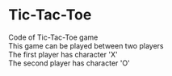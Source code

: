 # Tic-Tac-Toe
Code of Tic-Tac-Toe game
<br>
This game can be played between two players
<br>
The first player has character 'X'
<br>
The second player has character 'O'
